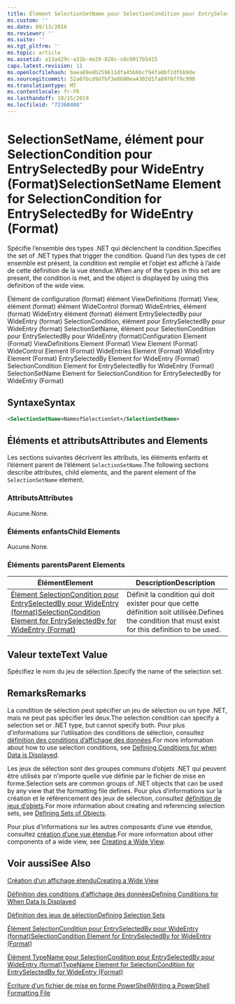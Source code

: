 ```yaml
---
title: Élément SelectionSetName pour SelectionCondition pour EntrySelectedBy pour WideEntry (format) | Microsoft Docs
ms.custom: ''
ms.date: 09/13/2016
ms.reviewer: ''
ms.suite: ''
ms.tgt_pltfrm: ''
ms.topic: article
ms.assetid: a13a429c-a31b-4e29-828c-c0c0917b5415
caps.latest.revision: 11
ms.openlocfilehash: baea89e4b259611dfa45b6bcf94fa0bf2df6b9de
ms.sourcegitcommit: 52a67bcd9d7bf3e8600ea4302d1fa8970ff9c998
ms.translationtype: MT
ms.contentlocale: fr-FR
ms.lasthandoff: 10/15/2019
ms.locfileid: "72368408"
---
```

# <a name="selectionsetname-element-for-selectioncondition-for-entryselectedby-for-wideentry-format"></a><span data-ttu-id="6ff9f-102">SelectionSetName, élément pour SelectionCondition pour EntrySelectedBy pour WideEntry (Format)</span><span class="sxs-lookup"><span data-stu-id="6ff9f-102">SelectionSetName Element for SelectionCondition for EntrySelectedBy for WideEntry (Format)</span></span>

<span data-ttu-id="6ff9f-103">Spécifie l’ensemble des types .NET qui déclenchent la condition.</span><span class="sxs-lookup"><span data-stu-id="6ff9f-103">Specifies the set of .NET types that trigger the condition.</span></span> <span data-ttu-id="6ff9f-104">Quand l’un des types de cet ensemble est présent, la condition est remplie et l’objet est affiché à l’aide de cette définition de la vue étendue.</span><span class="sxs-lookup"><span data-stu-id="6ff9f-104">When any of the types in this set are present, the condition is met, and the object is displayed by using this definition of the wide view.</span></span>

<span data-ttu-id="6ff9f-105">Élément de configuration (format) élément ViewDefinitions (format) View, élément (format) élément WideControl (format) WideEntries, élément (format) WideEntry élément (format) élément EntrySelectedBy pour WideEntry (format) SelectionCondition, élément pour EntrySelectedBy pour WideEntry (format) SelectionSetName, élément pour SelectionCondition pour EntrySelectedBy pour WideEntry (format)</span><span class="sxs-lookup"><span data-stu-id="6ff9f-105">Configuration Element (Format) ViewDefinitions Element (Format) View Element (Format) WideControl Element (Format) WideEntries Element (Format) WideEntry Element (Format) EntrySelectedBy Element for WideEntry (Format) SelectionCondition Element for EntrySelectedBy for WideEntry (Format) SelectionSetName Element for SelectionCondition for EntrySelectedBy for WideEntry (Format)</span></span>

## <a name="syntax"></a><span data-ttu-id="6ff9f-106">Syntaxe</span><span class="sxs-lookup"><span data-stu-id="6ff9f-106">Syntax</span></span>

```xml
<SelectionSetName>NameofSelectionSet</SelectionSetName>
```

## <a name="attributes-and-elements"></a><span data-ttu-id="6ff9f-107">Éléments et attributs</span><span class="sxs-lookup"><span data-stu-id="6ff9f-107">Attributes and Elements</span></span>

<span data-ttu-id="6ff9f-108">Les sections suivantes décrivent les attributs, les éléments enfants et l’élément parent de l’élément `SelectionSetName`.</span><span class="sxs-lookup"><span data-stu-id="6ff9f-108">The following sections describe attributes, child elements, and the parent element of the `SelectionSetName` element.</span></span>

### <a name="attributes"></a><span data-ttu-id="6ff9f-109">Attributs</span><span class="sxs-lookup"><span data-stu-id="6ff9f-109">Attributes</span></span>

<span data-ttu-id="6ff9f-110">Aucune.</span><span class="sxs-lookup"><span data-stu-id="6ff9f-110">None.</span></span>

### <a name="child-elements"></a><span data-ttu-id="6ff9f-111">Éléments enfants</span><span class="sxs-lookup"><span data-stu-id="6ff9f-111">Child Elements</span></span>

<span data-ttu-id="6ff9f-112">Aucune.</span><span class="sxs-lookup"><span data-stu-id="6ff9f-112">None.</span></span>

### <a name="parent-elements"></a><span data-ttu-id="6ff9f-113">Éléments parents</span><span class="sxs-lookup"><span data-stu-id="6ff9f-113">Parent Elements</span></span>

|<span data-ttu-id="6ff9f-114">Élément</span><span class="sxs-lookup"><span data-stu-id="6ff9f-114">Element</span></span>|<span data-ttu-id="6ff9f-115">Description</span><span class="sxs-lookup"><span data-stu-id="6ff9f-115">Description</span></span>|
|-------------|-----------------|
|[<span data-ttu-id="6ff9f-116">Élément SelectionCondition pour EntrySelectedBy pour WideEntry (format)</span><span class="sxs-lookup"><span data-stu-id="6ff9f-116">SelectionCondition Element for EntrySelectedBy for WideEntry (Format)</span></span>](./selectioncondition-element-for-entryselectedby-for-widecontrol-format.md)|<span data-ttu-id="6ff9f-117">Définit la condition qui doit exister pour que cette définition soit utilisée.</span><span class="sxs-lookup"><span data-stu-id="6ff9f-117">Defines the condition that must exist for this definition to be used.</span></span>|

## <a name="text-value"></a><span data-ttu-id="6ff9f-118">Valeur texte</span><span class="sxs-lookup"><span data-stu-id="6ff9f-118">Text Value</span></span>

<span data-ttu-id="6ff9f-119">Spécifiez le nom du jeu de sélection.</span><span class="sxs-lookup"><span data-stu-id="6ff9f-119">Specify the name of the selection set.</span></span>

## <a name="remarks"></a><span data-ttu-id="6ff9f-120">Remarks</span><span class="sxs-lookup"><span data-stu-id="6ff9f-120">Remarks</span></span>

<span data-ttu-id="6ff9f-121">La condition de sélection peut spécifier un jeu de sélection ou un type .NET, mais ne peut pas spécifier les deux.</span><span class="sxs-lookup"><span data-stu-id="6ff9f-121">The selection condition can specify a selection set or .NET type, but cannot specify both.</span></span> <span data-ttu-id="6ff9f-122">Pour plus d’informations sur l’utilisation des conditions de sélection, consultez [définition des conditions d’affichage des données](./defining-conditions-for-displaying-data.md).</span><span class="sxs-lookup"><span data-stu-id="6ff9f-122">For more information about how to use selection conditions, see [Defining Conditions for when Data is Displayed](./defining-conditions-for-displaying-data.md).</span></span>

<span data-ttu-id="6ff9f-123">Les jeux de sélection sont des groupes communs d’objets .NET qui peuvent être utilisés par n’importe quelle vue définie par le fichier de mise en forme.</span><span class="sxs-lookup"><span data-stu-id="6ff9f-123">Selection sets are common groups of .NET objects that can be used by any view that the formatting file defines.</span></span> <span data-ttu-id="6ff9f-124">Pour plus d’informations sur la création et le référencement des jeux de sélection, consultez [définition de jeux d’objets](./defining-selection-sets.md).</span><span class="sxs-lookup"><span data-stu-id="6ff9f-124">For more information about creating and referencing selection sets, see [Defining Sets of Objects](./defining-selection-sets.md).</span></span>

<span data-ttu-id="6ff9f-125">Pour plus d’informations sur les autres composants d’une vue étendue, consultez [création d’une vue étendue](./creating-a-wide-view.md).</span><span class="sxs-lookup"><span data-stu-id="6ff9f-125">For more information about other components of a wide view, see [Creating a Wide View](./creating-a-wide-view.md).</span></span>

## <a name="see-also"></a><span data-ttu-id="6ff9f-126">Voir aussi</span><span class="sxs-lookup"><span data-stu-id="6ff9f-126">See Also</span></span>

[<span data-ttu-id="6ff9f-127">Création d’un affichage étendu</span><span class="sxs-lookup"><span data-stu-id="6ff9f-127">Creating a Wide View</span></span>](./creating-a-wide-view.md)

[<span data-ttu-id="6ff9f-128">Définition des conditions d’affichage des données</span><span class="sxs-lookup"><span data-stu-id="6ff9f-128">Defining Conditions for When Data Is Displayed</span></span>](./defining-conditions-for-displaying-data.md)

[<span data-ttu-id="6ff9f-129">Définition des jeux de sélection</span><span class="sxs-lookup"><span data-stu-id="6ff9f-129">Defining Selection Sets</span></span>](./defining-selection-sets.md)

[<span data-ttu-id="6ff9f-130">Élément SelectionCondition pour EntrySelectedBy pour WideEntry (format)</span><span class="sxs-lookup"><span data-stu-id="6ff9f-130">SelectionCondition Element for EntrySelectedBy for WideEntry (Format)</span></span>](./selectioncondition-element-for-entryselectedby-for-widecontrol-format.md)

[<span data-ttu-id="6ff9f-131">Élément TypeName pour SelectionCondition pour EntrySelectedBy pour WideEntry (format)</span><span class="sxs-lookup"><span data-stu-id="6ff9f-131">TypeName Element for SelectionCondition for EntrySelectedBy for WideEntry (Format)</span></span>](./typename-element-for-selectioncondition-for-entryselectedby-for-widecontrol-format.md)

[<span data-ttu-id="6ff9f-132">Écriture d’un fichier de mise en forme PowerShell</span><span class="sxs-lookup"><span data-stu-id="6ff9f-132">Writing a PowerShell Formatting File</span></span>](./writing-a-powershell-formatting-file.md)
